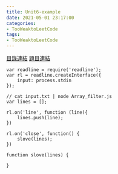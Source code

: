 ```yaml
---
title: Unit6-example
date: 2021-05-01 23:17:00
categories: 
- TooWeaktoLeetCode
tags:
- TooWeaktoLeetCode
---
```

[目錄連結](https://github.com/Lidemy/ALG101-too-weak-to-leetcode/tree/master/unit6)
[題目連結](https://oj.lidemy.com/problem/1039)


```
var readline = require('readline');
var rl = readline.createInterface({
	input: process.stdin
});

// cat input.txt | node Array_filter.js 
var lines = [];

rl.on('line', function (line){
	lines.push(line);
})

rl.on('close', function() {
	slove(lines);
})

function slove(lines) {

}


```
